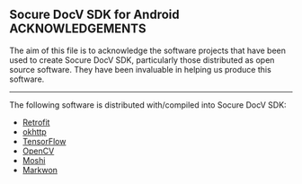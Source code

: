 Socure DocV SDK for Android ACKNOWLEDGEMENTS
-----------------------------------

The aim of this file is to acknowledge the software projects that have been used to create Socure DocV SDK, particularly those distributed as open source software. They have been invaluable in helping us produce this software.

-----------------------------------

The following software is distributed with/compiled into Socure DocV SDK:

- [Retrofit](https://github.com/square/retrofit)
- [okhttp](https://github.com/square/okhttp)
- [TensorFlow](https://github.com/tensorflow/tensorflow)
- [OpenCV](https://github.com/opencv)
- [Moshi](https://github.com/square/moshi)
- [Markwon](https://github.com/noties/Markwon)
